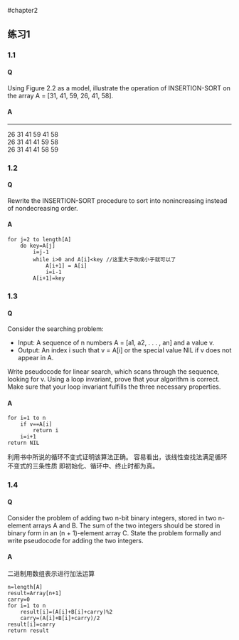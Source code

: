 #chapter2

## 练习1
### 1.1
#### Q
Using Figure 2.2 as a model, illustrate the operation of INSERTION-SORT on the array A = [31, 41, 59, 26, 41, 58].

#### A  
-----------------
26 31 41 59 41 58  
26 31 41 41 59 58  
26 31 41 41 58 59  


### 1.2
#### Q
Rewrite the INSERTION-SORT procedure to sort into nonincreasing instead of nondecreasing order.
#### A 
```
for j=2 to length[A]  
	do key=A[j]
		i=j-1
		while i>0 and A[i]<key //这里大于改成小于就可以了
			A[i+1] = A[i]
			i=i-1
		A[i+1]=key
```  
### 1.3
#### Q
Consider the searching problem:  
 
* Input: A sequence of n numbers A = [a1, a2, . . . , an] and a value v.  
* Output: An index i such that v = A[i] or the special value NIL if v does not appear in A.  

Write pseudocode for linear search, which scans through the sequence, looking for v. Using a loop invariant, prove that your algorithm is correct. Make sure that your loop invariant fulfills the three necessary properties.

#### A  
```  
for i=1 to n
	if v==A[i]
		return i
	i=i+1
return NIL
```  
利用书中所说的循环不变式证明该算法正确。
容易看出，该线性查找法满足循环不变式的三条性质
即初始化、循环中、终止时都为真。
### 1.4
#### Q
Consider the problem of adding two n-bit binary integers, stored in two n-element arrays A and B. The sum of the two integers should be stored in binary form in an (n + 1)-element array C. State the problem formally and write pseudocode for adding the two integers.  
#### A   
二进制用数组表示进行加法运算  

```
n=length[A]
result=Array[n+1]
carry=0
for i=1 to n
	result[i]=(A[i]+B[i]+carry)%2
	carry=(A[i]+B[i]+carry)/2
result[i]=carry
return result
```